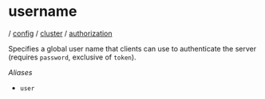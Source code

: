 # username

/ [config](/reference/config/index.md) / [cluster](/reference/config/config/cluster/index.md) / [authorization](/reference/config/config/cluster/authorization/index.md) 

Specifies a global user name that clients can use to authenticate
the server (requires `password`, exclusive of `token`).

*Aliases*
- `user`

